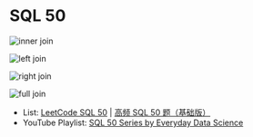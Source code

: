 # SQL 50

![inner join](https://www.w3schools.com/sql/img_inner_join.png)

![left join](https://www.w3schools.com/sql/img_left_join.png)

![right join](https://www.w3schools.com/sql/img_right_join.png)

![full join](https://www.w3schools.com/sql/img_full_outer_join.png)

-   List: [LeetCode SQL 50](https://leetcode.com/studyplan/top-sql-50/) | [高频 SQL 50 题（基础版）](https://leetcode.cn/studyplan/sql-free-50/)
-   YouTube Playlist: [SQL 50 Series by Everyday Data Science](https://youtube.com/playlist?list=PLtfxzVLWb-B-aQ1U1AaOA8LBrCoE-3TX2&si=w6jfUlHL1EZK2ajn)
